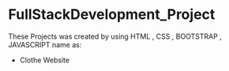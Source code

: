 # FullStackDevelopment_Project
These Projects was created by using HTML , CSS , BOOTSTRAP , JAVASCRIPT name as:
- Clothe Website

